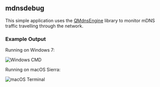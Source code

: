 ## mdnsdebug

This simple application uses the [QMdnsEngine](https://github.com/nitroshare/qmdnsengine) library to monitor mDNS traffic travelling through the network.

### Example Output

Running on Windows 7:

![Windows CMD](https://cdn.rawgit.com/nathan-osman/mdnsdebug/7e177152/img/windows.png)

Running on macOS Sierra:

![macOS Terminal](https://cdn.rawgit.com/nathan-osman/mdnsdebug/daa8b9b1/img/macos.png)
